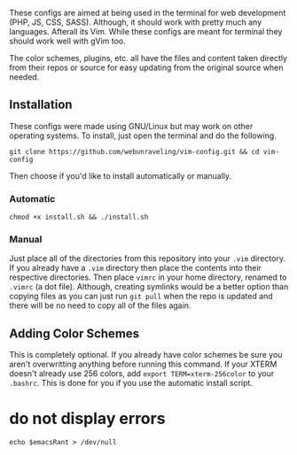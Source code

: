 These configs are aimed at being used in the terminal for web development (PHP, JS, CSS, SASS). Although, it should work with pretty much any languages. Afterall its Vim. While these configs are meant for terminal they should work well with gVim too.

The color schemes, plugins, etc. all have the files and content taken directly from their repos or source for easy updating from the original source when needed.

## Installation
These configs were made using GNU/Linux but may work on other operating systems. To install, just open the terminal and do the following.

`git clone https://github.com/webunraveling/vim-config.git && cd vim-config`

Then choose if you'd like to install automatically or manually.

### Automatic
`chmod +x install.sh && ./install.sh`

### Manual
Just place all of the directories from this repository into your `.vim` directory. If you already have a `.vim` directory then place the contents into their respective directories. Then place `vimrc` in your home directory, renamed to `.vimrc` (a dot file). Although, creating symlinks would be a better option than copying files as you can just run `git pull` when the repo is updated and there will be no need to copy all of the files again.

## Adding Color Schemes
This is completely optional. If you already have color schemes be sure you aren't overwritting anything before running this command. If your XTERM doesn't already use 256 colors, add `export TERM=xterm-256color` to your `.bashrc`. This is done for you if you use the automatic install script.

# do not display errors
`echo $emacsRant > /dev/null`
